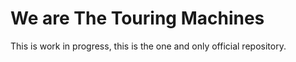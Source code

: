 # We are The Touring Machines
This is work in progress, this is the one and only official repository.
